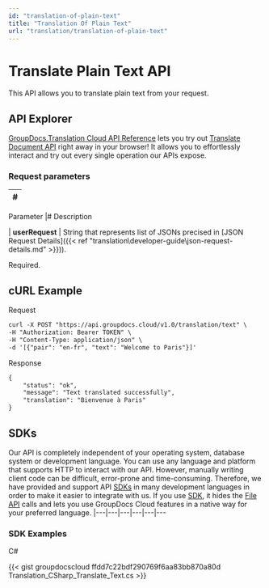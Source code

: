 ```yaml
---
id: "translation-of-plain-text"
title: "Translation Of Plain Text"
url: "translation/translation-of-plain-text"
---
```


# Translate Plain Text API #

This API allows you to translate plain text from your request.

## API Explorer ##

[GroupDocs.Translation Cloud API Reference](https://apireference.groupdocs.cloud/translation) lets you try out [Translate Document API](https://apireference.groupdocs.cloud/translation/#/Transport/PostRunTranslationText) right away in your browser! It allows you to effortlessly interact and try out every single operation our APIs expose.

### Request parameters ###

|#
|---
Parameter
|#
Description

|
**userRequest**
|
String that represents list of JSONs precised in [JSON Request Details]({{< ref "translation\developer-guide\json-request-details.md" >}})). 

Required.


## cURL Example ##


 Request

```html 
curl -X POST "https://api.groupdocs.cloud/v1.0/translation/text" \
-H "Authorization: Bearer TOKEN" \
-H "Content-Type: application/json" \
-d '[{"pair": "en-fr", "text": "Welcome to Paris"}]'

 ```


 Response

```html 
{
    "status": "ok",
    "message": "Text translated successfully",
    "translation": "Bienvenue à Paris"
}

 ```



## SDKs ##

Our API is completely independent of your operating system, database system or development language. You can use any language and platform that supports HTTP to interact with our API. However, manually writing client code can be difficult, error-prone and time-consuming. Therefore, we have provided and support API [SDKs](https://github.com/groupdocs-translation-cloud) in many development languages in order to make it easier to integrate with us. If you use [SDK](https://github.com/groupdocs-translation-cloud), it hides the [File API](https://apireference.groupdocs.cloud/translation/#/File) calls and lets you use GroupDocs Cloud features in a native way for your preferred language.
|---|---|---|---|---|---

### SDK Examples ###


 C#




{{< gist groupdocscloud ffdd7c22bdf290769f6aa83bb870a80d Translation_CSharp_Translate_Text.cs >}}




